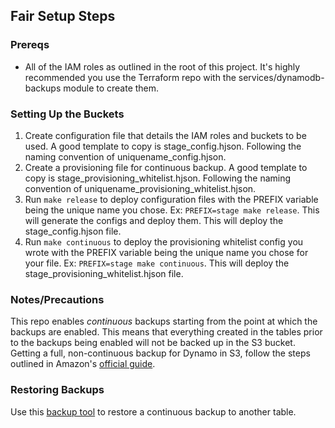 ## Fair Setup Steps

### Prereqs
- All of the IAM roles as outlined in the root of this project. It's highly recommended you use the Terraform repo with the services/dynamodb-backups module to create them.

### Setting Up the Buckets
1. Create configuration file that details the IAM roles and buckets to be used. A good template to copy is stage_config.hjson. Following the naming convention of uniquename_config.hjson.
2. Create a provisioning file for continuous backup. A good template to copy is stage_provisioning_whitelist.hjson. Following the naming convention of uniquename_provisioning_whitelist.hjson.
3. Run `make release` to deploy configuration files with the PREFIX variable being the unique name you chose. Ex: `PREFIX=stage make release`. This will generate the configs and deploy them. This will deploy the stage_config.hjson file.
4. Run `make continuous` to deploy the provisioning whitelist config you wrote with the PREFIX variable being the unique name you chose for your file. Ex: `PREFIX=stage make continuous`. This will deploy the stage_provisioning_whitelist.hjson file.

### Notes/Precautions
This repo enables *continuous* backups starting from the point at which the backups are enabled. This means that everything created in the tables prior to the backups being enabled will not be backed up in the S3 bucket. Getting a full, non-continuous backup for Dynamo in S3, follow the steps outlined in Amazon's [official guide](https://docs.aws.amazon.com/datapipeline/latest/DeveloperGuide/dp-importexport-ddb-part2.html).

### Restoring Backups
Use this [backup tool](https://github.com/wearefair/s3-dynamo-restore) to restore a continuous backup to another table.
